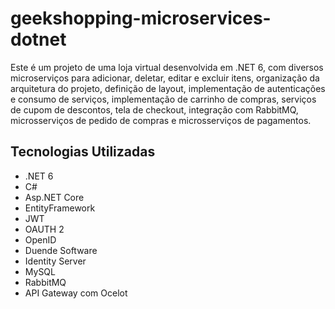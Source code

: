 # geekshopping-microservices-dotnet

Este é um projeto de uma loja virtual desenvolvida em .NET 6, com diversos microserviços para adicionar, deletar, editar e excluir itens, organização da arquitetura do projeto, definição de layout, implementação de autenticações e consumo de serviços, implementação de carrinho de compras, serviços de cupom de descontos, tela de checkout, integração com RabbitMQ, microsserviços de pedido de compras e microsserviços de pagamentos.

## Tecnologias Utilizadas
- .NET 6
- C#
- Asp.NET Core
- EntityFramework
- JWT
- OAUTH 2
- OpenID
- Duende Software
- Identity Server
- MySQL
- RabbitMQ
- API Gateway com Ocelot

